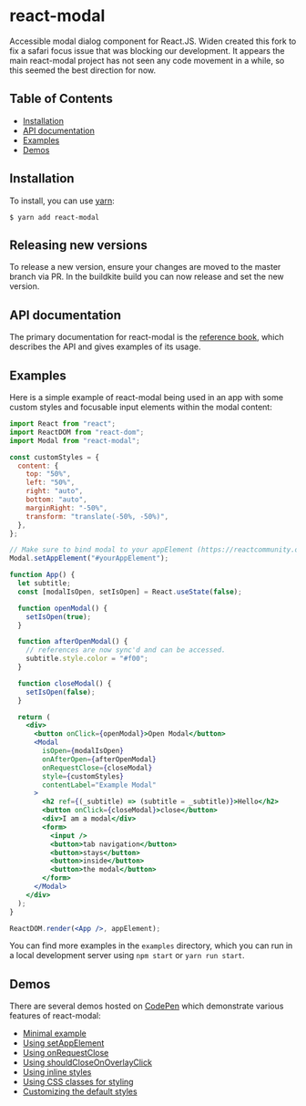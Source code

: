 # react-modal

Accessible modal dialog component for React.JS. Widen created this fork to fix a safari focus issue that was blocking our development. It appears the main react-modal project has not seen any code movement in a while, so this seemed the best direction for now.

## Table of Contents

- [Installation](#installation)
- [API documentation](#api-documentation)
- [Examples](#examples)
- [Demos](#demos)

## Installation

To install, you can use [yarn](https://yarnpkg.com):

    $ yarn add react-modal

## Releasing new versions

To release a new version, ensure your changes are moved to the master branch via PR. In the buildkite build you can now release and set the new version.

## API documentation

The primary documentation for react-modal is the
[reference book](https://reactjs.github.io/react-modal), which describes the API
and gives examples of its usage.

## Examples

Here is a simple example of react-modal being used in an app with some custom
styles and focusable input elements within the modal content:

```jsx
import React from "react";
import ReactDOM from "react-dom";
import Modal from "react-modal";

const customStyles = {
  content: {
    top: "50%",
    left: "50%",
    right: "auto",
    bottom: "auto",
    marginRight: "-50%",
    transform: "translate(-50%, -50%)",
  },
};

// Make sure to bind modal to your appElement (https://reactcommunity.org/react-modal/accessibility/)
Modal.setAppElement("#yourAppElement");

function App() {
  let subtitle;
  const [modalIsOpen, setIsOpen] = React.useState(false);

  function openModal() {
    setIsOpen(true);
  }

  function afterOpenModal() {
    // references are now sync'd and can be accessed.
    subtitle.style.color = "#f00";
  }

  function closeModal() {
    setIsOpen(false);
  }

  return (
    <div>
      <button onClick={openModal}>Open Modal</button>
      <Modal
        isOpen={modalIsOpen}
        onAfterOpen={afterOpenModal}
        onRequestClose={closeModal}
        style={customStyles}
        contentLabel="Example Modal"
      >
        <h2 ref={(_subtitle) => (subtitle = _subtitle)}>Hello</h2>
        <button onClick={closeModal}>close</button>
        <div>I am a modal</div>
        <form>
          <input />
          <button>tab navigation</button>
          <button>stays</button>
          <button>inside</button>
          <button>the modal</button>
        </form>
      </Modal>
    </div>
  );
}

ReactDOM.render(<App />, appElement);
```

You can find more examples in the `examples` directory, which you can run in a
local development server using `npm start` or `yarn run start`.

## Demos

There are several demos hosted on [CodePen](https://codepen.io) which
demonstrate various features of react-modal:

- [Minimal example](https://codepen.io/claydiffrient/pen/KNxgav)
- [Using setAppElement](https://codepen.io/claydiffrient/pen/ENegGJ)
- [Using onRequestClose](https://codepen.io/claydiffrient/pen/KNjVBx)
- [Using shouldCloseOnOverlayClick](https://codepen.io/claydiffrient/pen/woLzwo)
- [Using inline styles](https://codepen.io/claydiffrient/pen/ZBmyKz)
- [Using CSS classes for styling](https://codepen.io/claydiffrient/pen/KNjVrG)
- [Customizing the default styles](https://codepen.io/claydiffrient/pen/pNXgqQ)
